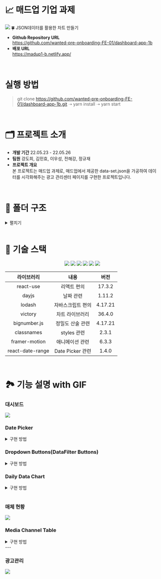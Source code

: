 # 📈 매드업 기업 과제
<img src="https://user-images.githubusercontent.com/73621658/170202585-a89f1fa8-7da2-4cd6-9798-2c1306258df2.png">
🍀 JSON데이터를 활용한 차트 만들기

- **Github Repository URL** <br/> https://github.com/wanted-pre-onboarding-FE-01/dashboard-app-1b
- **배포 URL** <br/> https://madup1-b.netlify.app/

<br/>

# 실행 방법
> git clone https://github.com/wanted-pre-onboarding-FE-01/dashboard-app-1b.git  ➝ yarn install ➝ yarn start

<br/>

# 🗂 프로젝트 소개
- **개발 기간** 22.05.23 - 22.05.26
- **팀원** 강도희, 김민효, 이우성, 전해강, 정규재
- **프로젝트 개요** <br/>
본 프로젝트는 매드업 과제로, 매드업에서 제공한 data-set.json을 가공하여 데이터를 시각화해주는 광고 관리센터 페이지를 구현한 프로젝트입니다.

<br/>

# 📁 폴더 구조
<details>
    <summary>펼치기</summary>
📦src<br/>
 ┣ 📂assets<br/>
 ┃ ┗ 📂svg<br/>
 ┃ ┃ ┣ 📜.DS_Store<br/>
 ┃ ┃ ┣ 📜arrow.svg<br/>
 ┃ ┃ ┣ 📜bell.svg<br/>
 ┃ ┃ ┣ 📜bellpoint.svg<br/>
 ┃ ┃ ┣ 📜bulb.svg<br/>
 ┃ ┃ ┣ 📜caret-down.svg<br/>
 ┃ ┃ ┣ 📜caret-up.svg<br/>
 ┃ ┃ ┣ 📜dashboard.svg<br/>
 ┃ ┃ ┣ 📜gear.svg<br/>
 ┃ ┃ ┣ 📜index.js<br/>
 ┃ ┃ ┣ 📜logo.svg<br/>
 ┃ ┃ ┣ 📜manageAD.svg<br/>
 ┃ ┃ ┣ 📜profile.svg<br/>
 ┃ ┃ ┗ 📜spinner.svg<br/>
 ┣ 📂components<br/>
 ┃ ┣ 📂Dropdown<br/>
 ┃ ┃ ┣ 📜dropdown.module.scss<br/>
 ┃ ┃ ┗ 📜index.tsx<br/>
 ┃ ┗ 📂LoadingPage<br/>
 ┃ ┃ ┣ 📜index.tsx<br/>
 ┃ ┃ ┗ 📜loadingPage.module.scss<br/>
 ┣ 📂data<br/>
 ┃ ┣ 📜wanted_FE-media-channel-data-set.json<br/>
 ┃ ┣ 📜wanted_FE_ad-list-data-set.json<br/>
 ┃ ┗ 📜wanted_FE_trend-data-set.json<br/>
 ┣ 📂routes<br/>
 ┃ ┣ 📂ADmanaging<br/>
 ┃ ┃ ┣ 📂Card<br/>
 ┃ ┃ ┃ ┣ 📜card.module.scss<br/>
 ┃ ┃ ┃ ┗ 📜index.tsx<br/>
 ┃ ┃ ┣ 📜admanaging.module.scss<br/>
 ┃ ┃ ┗ 📜index.tsx<br/>
 ┃ ┣ 📂Dashboard<br/>
 ┃ ┃ ┣ 📂DailyChart<br/>
 ┃ ┃ ┃ ┣ 📜OneChartStyle.ts<br/>
 ┃ ┃ ┃ ┣ 📜OneDataChart.tsx<br/>
 ┃ ┃ ┃ ┣ 📜TwoDataChart.tsx<br/>
 ┃ ┃ ┃ ┣ 📜XAxis.tsx<br/>
 ┃ ┃ ┃ ┣ 📜dailyChart.module.scss<br/>
 ┃ ┃ ┃ ┣ 📜index.tsx<br/>
 ┃ ┃ ┃ ┗ 📜twoChartStyle.ts<br/>
 ┃ ┃ ┣ 📂DailyMean<br/>
 ┃ ┃ ┃ ┣ 📂DailyMeanItem<br/>
 ┃ ┃ ┃ ┃ ┣ 📂DataList<br/>
 ┃ ┃ ┃ ┃ ┃ ┗ 📜index.tsx<br/>
 ┃ ┃ ┃ ┃ ┣ 📂RateContainer<br/>
 ┃ ┃ ┃ ┃ ┃ ┣ 📜index.tsx<br/>
 ┃ ┃ ┃ ┃ ┃ ┗ 📜rateContainer.module.scss<br/>
 ┃ ┃ ┃ ┃ ┣ 📜dailyMeanItem.module.scss<br/>
 ┃ ┃ ┃ ┃ ┗ 📜index.tsx<br/>
 ┃ ┃ ┃ ┣ 📜dailyMean.module.scss<br/>
 ┃ ┃ ┃ ┗ 📜index.tsx<br/>
 ┃ ┃ ┣ 📂DataFilterButtons<br/>
 ┃ ┃ ┃ ┣ 📂DropdownList<br/>
 ┃ ┃ ┃ ┃ ┣ 📜OneDropDownList.tsx<br/>
 ┃ ┃ ┃ ┃ ┣ 📜TwoDropDownList.tsx<br/>
 ┃ ┃ ┃ ┃ ┣ 📜WeeklyDownList.tsx<br/>
 ┃ ┃ ┃ ┃ ┣ 📜dropdownList.module.scss<br/>
 ┃ ┃ ┃ ┃ ┗ 📜index.tsx<br/>
 ┃ ┃ ┃ ┣ 📜DropdownButton.tsx<br/>
 ┃ ┃ ┃ ┣ 📜categoryDict.ts<br/>
 ┃ ┃ ┃ ┣ 📜dropdownButton.module.scss<br/>
 ┃ ┃ ┃ ┣ 📜index.module.scss<br/>
 ┃ ┃ ┃ ┗ 📜index.tsx<br/>
 ┃ ┃ ┣ 📂DatePicker<br/>
 ┃ ┃ ┃ ┣ 📂DateRange<br/>
 ┃ ┃ ┃ ┃ ┣ 📜dateRange.module.scss<br/>
 ┃ ┃ ┃ ┃ ┗ 📜index.tsx<br/>
 ┃ ┃ ┃ ┣ 📂Label<br/>
 ┃ ┃ ┃ ┃ ┣ 📜index.tsx<br/>
 ┃ ┃ ┃ ┃ ┗ 📜label.module.scss<br/>
 ┃ ┃ ┃ ┣ 📜datePicker.module.scss<br/>
 ┃ ┃ ┃ ┗ 📜index.tsx<br/>
 ┃ ┃ ┣ 📂MediaChannelGraph<br/>
 ┃ ┃ ┃ ┣ 📜chartStyle.ts<br/>
 ┃ ┃ ┃ ┗ 📜index.tsx<br/>
 ┃ ┃ ┣ 📂MediaChannelTable<br/>
 ┃ ┃ ┃ ┣ 📜companyKRDict.ts<br/>
 ┃ ┃ ┃ ┣ 📜index.tsx<br/>
 ┃ ┃ ┃ ┗ 📜mediaChannelTable.module.scss<br/>
 ┃ ┃ ┣ 📜.DS_Store<br/>
 ┃ ┃ ┣ 📜dashboard.module.scss<br/>
 ┃ ┃ ┗ 📜index.tsx<br/>
 ┃ ┣ 📂_shared<br/>
 ┃ ┃ ┣ 📂Header<br/>
 ┃ ┃ ┃ ┣ 📜header.module.scss<br/>
 ┃ ┃ ┃ ┗ 📜index.tsx<br/>
 ┃ ┃ ┗ 📂LNB<br/>
 ┃ ┃ ┃ ┣ 📜index.tsx<br/>
 ┃ ┃ ┃ ┗ 📜lnb.module.scss<br/>
 ┃ ┣ 📜.DS_Store<br/>
 ┃ ┣ 📜index.tsx<br/>
 ┃ ┗ 📜routes.module.scss<br/>
 ┣ 📂state<br/>
 ┃ ┣ 📜dashBoard.ts<br/>
 ┃ ┗ 📜dropdown.ts<br/>
 ┣ 📂styles<br/>
 ┃ ┣ 📂base<br/>
 ┃ ┃ ┣ 📜_fonts.scss<br/>
 ┃ ┃ ┣ 📜_more.scss<br/>
 ┃ ┃ ┗ 📜_reset.scss<br/>
 ┃ ┣ 📂constants<br/>
 ┃ ┃ ┗ 📜_colors.scss<br/>
 ┃ ┣ 📂mixins<br/>
 ┃ ┃ ┣ 📜_flexbox.scss<br/>
 ┃ ┃ ┣ 📜_position.scss<br/>
 ┃ ┃ ┣ 📜_responsive.scss<br/>
 ┃ ┃ ┣ 📜_typography.scss<br/>
 ┃ ┃ ┗ 📜_visual.scss<br/>
 ┃ ┣ 📜index.js<br/>
 ┃ ┗ 📜index.scss<br/>
 ┣ 📂types<br/>
 ┃ ┣ 📜adType.d.ts<br/>
 ┃ ┣ 📜channel.d.ts<br/>
 ┃ ┣ 📜daily.d.ts<br/>
 ┃ ┣ 📜dashBoardCategory.d.ts<br/>
 ┃ ┗ 📜dashBoardCategory.ts<br/>
 ┣ 📂utils<br/>
 ┃ ┣ 📜.DS_Store<br/>
 ┃ ┣ 📜dateToKorean.ts<br/>
 ┃ ┣ 📜filterDailyByCategory.ts<br/>
 ┃ ┣ 📜formatConversion.ts<br/>
 ┃ ┣ 📜getBarChartData.ts<br/>
 ┃ ┣ 📜getDailyMean.ts<br/>
 ┃ ┣ 📜getMediaData.ts<br/>
 ┃ ┣ 📜index.ts<br/>
 ┃ ┣ 📜numberToDot.ts<br/>
 ┃ ┗ 📜unitPicker.ts<br/>
 ┣ 📜.DS_Store<br/>
 ┣ 📜index.tsx<br/>
 ┣ 📜react-app-env.d.ts<br/>
 ┣ 📜reportWebVitals.ts<br/>
 ┗ 📜setupTests.ts<br/>
</details>

<br/>

# 🔨 기술 스택
<div align="center">
 <img src="https://img.shields.io/badge/HTML5-E34F26?style=flat-square&logo=HTML5&logoColor=white"/>
 <img src="https://img.shields.io/badge/CSS3-1572B6?style=flat-square&logo=CSS3&logoColor=white"/>
 <img src="https://img.shields.io/badge/Sass-CC6699?style=flat-square&logo=Sass&logoColor=white"/>
 <img src="https://img.shields.io/badge/TypeScript-3178C6?style=flat-square&logo=TypeScript&logoColor=white"/>
 <img src="https://img.shields.io/badge/React-61DAFB?style=flat-square&logo=React&logoColor=white"/>
 <img src="https://img.shields.io/badge/Recoil-764ABC?style=flat-square&logo=Recoil&logoColor=white"/>

 <br/>

|라이브러리|내용|버전|
|:---:|:---:|:---:|
| react-use | 리액트 편의 | 17.3.2 |
| dayjs | 날짜 관련 | 1.11.2 |
| lodash | 자바스크립트 편의 | 4.17.21 |
| victory | 차트 라이브러리 | 36.4.0 |
| bignumber.js | 정밀도 산술 관련 | 4.17.21 |
| classnames | styles 관련 | 2.3.1 |
| framer-motion | 애니메이션 관련 | 6.3.3 |
| react-date-range | Date Picker 관련 | 1.4.0 |

<br/>

</div>

# 🏞 기능 설명 with GIF

### 대시보드

<img src="https://user-images.githubusercontent.com/73621658/170205488-64a983e1-28d7-4836-8231-989dc9a61aeb.gif">

<br/>

### Date Picker

<details>
    <summary>구현 방법</summary>

## React Date Range 

1. Recoil로 전역 상태 관리 데이터를 설정하여 날짜의 범위를 설정하였습니다.
```ts
interface IDate {
  startDate: string
  endDate: string
}

export const dateState = atom<IDate>({
  key: '#date',
  default: {
    startDate: '2022-02-01',
    endDate: '2022-02-07',
  },
})
```
2. react date range 라이브러리를 사용하여 날짜 데이터를 다시 설정하였습니다.
```ts

const handleChange = ({ selection: { startDate, endDate } }: RangeKeyDict) => {
    setDateRange({
      startDate: dayjs(startDate).format(DAY_FORMAT),
      endDate: dayjs(endDate).format(DAY_FORMAT),
    })
  }

return (
  <DateRangePicker
    locale={ko}
    onChange={handleChange}
    editableDateInputs={false}
    showMonthAndYearPickers={false}
    minDate={new Date(daily[0].date)}
    maxDate={new Date(daily[daily.length - 1].date)}
    ranges={[
      {
        startDate: new Date(dateRange.startDate),
        endDate: new Date(dateRange.endDate),
        key: 'selection',
      },
    ]}
    rangeColors={['#586CF5']}
    months={2}
    direction='horizontal'
    showDateDisplay={false}
    staticRanges={[]}
    inputRanges={[]}
  />
)
```

</details>

### Dropdown Buttons(DataFilter Buttons)

<details>
    <summary>구현 방법</summary>

### 외부 클릭 기능
1.  onBlurEvnet와 onMouseEvnet를 이용하여 클릭한 버튼의 외부를 클릭할 경우 나타났던 드롭다운이 사라집니다.
``` tsx
// in DropdownButton.tsx
<div className={styles.dropdownCont} onBlur={handleOnBlur}>

// in DropdownList.tsx
<li key={key}>
  <button type='button' className={cx(styles.listItem)} onMouseDown={handleClick} value={data}>
    {data}
  </button>
</li>
```

2. 첫 번째 데이터 선택 버튼에는 차트에 표시될 모든 정보가 표시됩니다. 기본 값으로 ROAS를 가집니다. 

3. 두 번째 데이터 선택 버튼에는 첫 번째 데이터 선택 버튼에서 선택된 값을 제외한 모든 값을 리스트로 가집니다. 기본 값으로 "없음"을 가집니다. 버튼의 값이 없음 일 경우 차트에 데이터를 표시하지 않습니다.

```tsx
DATA_LIST.filter((item) => item !== categoryDict[oneSelectCategory])
  .filter((item) => {
    if (!twoSelectCategory) return item !== '없음'
      return twoSelectCategory && item !== categoryDict[twoSelectCategory]
})
```

</details>

### Daily Data Chart

<details>
    <summary>구현 방법</summary>

1. BigNumber JS를 이용하여 필요한 데이터를 가공하였습니다.
```ts
interface IProps {
  daily: IDaily[]
  category: TDashBoardCategory
  weekly?: boolean
}

interface IOutput {
  x: string
  y: number
}

export const filterDailyByCategory = ({ daily, category, weekly = false }: IProps): IOutput[] => {
  if (weekly) {
    if (category !== 'sales')
      return daily.filter((_, index) => index % 7 === 0).map((item) => ({ x: item.date, y: item[category] }))
    return daily
      .filter((_, index) => index % 7 === 0)
      .map((item) => {
        const y = new BigNumber(item.roas).multipliedBy(item.cost).dividedBy(100).toNumber()
        return {
          x: item.date,
          y,
        }
      })
  }
  if (category !== 'sales') return daily.map((item) => ({ x: item.date, y: item[category] }))
  return daily.map((item) => {
    const y = new BigNumber(item.roas).multipliedBy(item.cost).dividedBy(100).toNumber()
    return {
      x: item.date,
      y,
    }
  })
}
```

2. Victory JS를 이용하여 해당 데이터를 차트로 표현하였습니다.
```ts
 <VictoryChart
  height={500}
  theme={VictoryTheme.material}
  width={window.innerWidth}
  domainPadding={50}
  containerComponent={<VictoryVoronoiContainer />}
  animate={{
    duration: 2000,
    onLoad: { duration: 1000 },
    easing: 'linear',
  }}
>
  <VictoryAxis
    tickFormat={(tick) => dateToKorean(tick, true)}
    scale={{ x: 'time' }}
    fixLabelOverlap
    tickLabelComponent={<VictoryLabel renderInPortal />}
    {...ONE_CHART_STYLE.xAxis}
  />
  <VictoryAxis
    dependentAxis
    tickLabelComponent={<VictoryLabel renderInPortal dx={20} dy={-10} />}
    {...ONE_CHART_STYLE.yAxis}
    tickFormat={(tick) => `${numberToDot({ num: tick })} ${unit}`}
  />

  <VictoryLine
    data={data}
    labels={({ datum }) => `${numberToDot({ num: datum.y })}`}
    y={(datum) => datum.y}
    {...ONE_CHART_STYLE.line}
    labelComponent={
      <VictoryTooltip
        style={{ fontSize: 20, fill: '#ffffff' }}
        renderInPortal
        flyoutStyle={{
          stroke: 'none',
          fill: '#3A474E',
        }}
        cornerRadius={5}
        flyoutPadding={{
          left: 25,
          right: 25,
          top: 10,
          bottom: 10,
        }}
        pointerLength={0}
        dy={-15}
      />
    }
  />
  <VictoryScatter data={data} y={(datum) => datum.y} size={7} {...ONE_CHART_STYLE.scratter} />
</VictoryChart>
```


</details>

<br/>

### 매체 현황

<img src="https://user-images.githubusercontent.com/73621658/170247527-60aab129-b6a1-4d0a-8dd6-db39be7ac369.gif"/>

### Media Channel Table
<details>
  <summary>구현 방법</summary>
  
  1. recoil로 관리하고 있는 날짜와 lodash 라이브러리를 바탕으로 데이터를 분류했습니다.<br />
  2. 분류한 데이터를 순회하며 출력해야하는 데이터 형태로 가공했습니다.
  3. 가공한 데이터는 table 태그와 map을 사용해 표로 나타냈습니다.

  ```ts
<table>
  <thead>
    <tr>
      {header.map((headerName, index) => {
        const key = `${headerName}-${index}`
        return <th key={key}>{headerName}</th>
      })}
    </tr>
  </thead>
  <tbody>
    {COMPANIES.map((company, index) => {
      const key = `${company}-${index}`
      const sales = new BigNumber(data[company].cost).multipliedBy(data[company].roas).dividedBy(100).toNumber()
      return (
        <tr key={key}>
          <td>{companyKRDict[company as keyof ICompanyKRDict]}</td>
          <td>{numberToDot({ num: data[company].cost })}</td>
          <td>{numberToDot({ num: sales })}</td>
          <td>{numberToDot({ num: data[company].roas })}</td>
          <td>{numberToDot({ num: data[company].imp })}</td>
          <td>{numberToDot({ num: data[company].click })}</td>
          <td>{numberToDot({ num: data[company].ctr })}</td>
          <td>{numberToDot({ num: data[company].cpc })}</td>
        </tr>
      )
    })}
  </tbody>
</table>
```

</details>
---

### 광고관리

<img src="https://user-images.githubusercontent.com/73621658/170206126-ae325471-5679-4734-9623-0284b411c1fd.gif">
